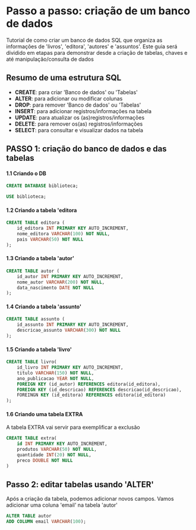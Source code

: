 # Passo a passo: criação de um banco de dados
Tutorial de como criar um banco de dados SQL que organiza as informações de 'livros', 'editora', 'autores' e 'assuntos'.
Este guia será dividido em etapas para demonstrar desde a criação de tabelas, chaves e até manipulação/consulta de dados

## Resumo de uma estrutura SQL
* __CREATE__: para criar 'Banco de dados' ou 'Tabelas'
* __ALTER__: para adicionar ou modificar colunas
* __DROP__: para remover 'Banco de dados' ou 'Tabelas'
* __INSERT__: para adicionar registros/informações na tabela
* __UPDATE__: para atualizar os (as)registros/informações
* __DELETE__: para remover os(as) registros/informações
* __SELECT__: para consultar e visualizar dados na tabela

## PASSO 1: criação do banco de dados e das tabelas
#### 1.1 Criando o DB

```SQL
CREATE DATABASE biblioteca;

USE biblioteca;
```

#### 1.2 Criando a tabela 'editora
```SQL
CREATE TABLE editora (
    id_editora INT PRIMARY KEY AUTO_INCREMENT,
    nome_editora VARCHAR(100) NOT NULL,
    pais VARCHAR(50) NOT NULL
);
```

#### 1.3 Criando a tabela 'autor'
```SQL
CREATE TABLE autor (
    id_autor INT PRIMARY KEY AUTO_INCREMENT,
    nome_autor VARCHAR(200) NOT NULL,
    data_nascimento DATE NOT NULL
);
```

#### 1.4 Criando a tabela 'assunto'
```SQL
CREATE TABLE assunto (
    id_assunto INT PRIMARY KEY AUTO_INCREMENT,
    descricao_assunto VARCHAR(300) NOT NULL
);
```

#### 1.5 Criando a tabela 'livro'
```SQL
CREATE TABLE livro(
    id_livro INT PRIMARY KEY AUTO_INCREMENT,
    titulo VARCHAR(150) NOT NULL,
    ano_publicacao YEAR NOT NULL,
    FOREIGN KEY (id_autor) REFERENCES editora(id_editora), 
    FOREIGN KEY (id_descricao) REFERENCES descricao(id_descricao),
    FOREINGN KEY (id_editora) REFERENCES editora(id_editora)
);
```

#### 1.6 Criando uma tabela EXTRA
A tabela EXTRA vai servir para exemplificar a exclusão

```SQL
CREATE TABLE extra(
    id INT PRIMARY KEY AUTO_INCREMENT,
    produtos VARCHAR(50) NOT NULL,
    quantidade INT(20) NOT NULL,
    preco DOUBLE NOT NULL
)
```

## Passo 2: editar tabelas usando 'ALTER'
Após a criação da tabela, podemos adicionar novos campos. Vamos adicionar uma coluna 'email' na tabela 'autor'

```SQL
ALTER TABLE autor
ADD COLUMN email VARCHAR(100);
```